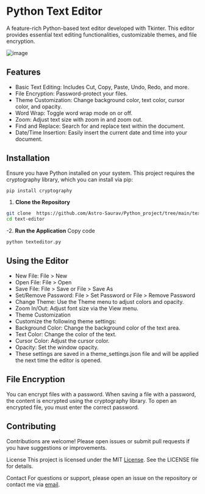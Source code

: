 # Python Text Editor

A feature-rich Python-based text editor developed with Tkinter. This editor provides essential text editing functionalities, customizable themes, and file encryption.

![image](https://github.com/user-attachments/assets/0769aac9-5b49-449f-bf60-72549fb9ade1)

## Features

-  Basic Text Editing: Includes Cut, Copy, Paste, Undo, Redo, and more.
-  File Encryption: Password-protect your files.
-  Theme Customization: Change background color, text color, cursor color, and opacity.
-  Word Wrap: Toggle word wrap mode on or off.
-  Zoom: Adjust text size with zoom in and zoom out.
-  Find and Replace: Search for and replace text within the document.
-  Date/Time Insertion: Easily insert the current date and time into your document.

## Installation
Ensure you have Python installed on your system. This project requires the cryptography library, which you can install via pip:

```bash 
pip install cryptography
```
1. **Clone the Repository**
```bash
git clone  https://github.com/Astro-Saurav/Python_project/tree/main/text-editor
cd text-editor
```
-2. **Run the Application**
Copy code
```bash
python texteditor.py
```

## Using the Editor

-  New File: File > New
-  Open File: File > Open
-  Save File: File > Save or File > Save As
-  Set/Remove Password: File > Set Password or File > Remove Password
-  Change Theme: Use the Theme menu to adjust colors and opacity.
-  Zoom In/Out: Adjust font size via the View menu.
-  Theme Customization
-  Customize the following theme settings:
-  Background Color: Change the background color of the text area.
-  Text Color: Change the color of the text.
-  Cursor Color: Adjust the cursor color.
-  Opacity: Set the window opacity.
-  These settings are saved in a theme_settings.json file and will be applied the next time the editor is opened.

## File Encryption
You can encrypt files with a password. When saving a file with a password, the content is encrypted using the cryptography library. To open an encrypted file, you must enter the correct password.

## Contributing
Contributions are welcome! Please open issues or submit pull requests if you have suggestions or improvements.

License
This project is licensed under the MIT [License](https://github.com/Astro-Saurav/Python_project/blob/bfa6151f1ee8ad34db80a5ef62855c0aa9c8f519/text-editor/License). See the LICENSE file for details.

Contact
For questions or support, please open an issue on the repository or contact me via [email](0501saurav@gmail.com).

